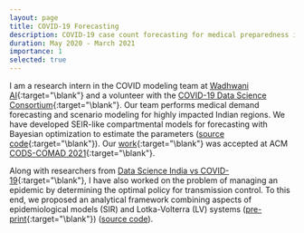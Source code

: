 ```yaml
---
layout: page
title: COVID-19 Forecasting
description: COVID-19 case count forecasting for medical preparedness in highly impacted Indian districts.
duration: May 2020 - March 2021
importance: 1
selected: true
---
```


I am a research intern in the COVID modeling team at [Wadhwani AI](https://www.wadhwaniai.org/){:target="\blank"} and a volunteer with the [COVID-19 Data Science Consortium](https://www.covid19datascienceconsortium.org/){:target="\blank"}. Our team performs medical demand forecasting and scenario modeling for highly impacted Indian regions. We have developed SEIR-like compartmental models for forecasting with Bayesian optimization to estimate the parameters ([source code](https://github.com/dsindiavscovid/covid19-india/tree/staging){:target="\blank"}). Our [work](https://www.medrxiv.org/content/early/2020/10/27/2020.10.19.20215293){:target="\blank"} was accepted at ACM [CODS-COMAD 2021](https://cods-comad.in/index.html){:target="\blank"}. 

Along with researchers from [Data Science India vs COVID-19](https://dsindiavscovid.org/){:target="\blank"}, I have also worked on the problem of managing an epidemic by determining the optimal policy for transmission control. To this end, we proposed an analytical framework combining aspects of epidemiological models (SIR) and Lotka-Volterra (LV) systems ([pre-print](https://www.medrxiv.org/content/early/2020/11/13/2020.11.10.20211995){:target="\blank"}) ([source code](https://github.com/dsindiavscovid/CoSIR)).